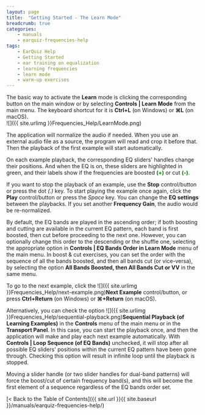 ```yaml
---
layout: page
title:  "Getting Started - The Learn Mode"
breadcrumb: true
categories:
    - manuals
    - earquiz-frequencies-help
tags:
    - EarQuiz Help
    - Getting Started
    - ear training on equalization
    - learning frequencies
    - learn mode
    - warm-up exercises
---
```

The basic way to activate the **Learn** mode is clicking the corresponding button on the main window or
by selecting **Controls \| Learn Mode** from the main menu. The keyboard shortcut for it is  **Ctrl+L** (on Windows) or **⌘L** (on macOS).<br />
![]({{ site.urlimg }}Frequencies_Help/LearnMode.png)<br />

The application will normalize the audio if needed. When you use an external audio file as a source, the program 
will read and crop it before that.
Then the playback of the first example will start automatically.

On each example playback, the corresponding EQ sliders' handles change their positions. And when the EQ is on, these sliders
are highlighted in green, and their labels show if the frequencies are boosted <span style="color:green; font-weight:bold">(+)</span>
or cut <span style="color:green; font-weight:bold">(-)</span>.

If you want to stop the playback of an example, use the **Stop** control/button or press the dot *(.)* key. To start playing the example once again, click 
the **Play** control/button or press the *Space* key. You can change the **EQ settings** between the playbacks. If you set another **Frequency Gain**,
the audio would be re-normalized.

By default, the EQ bands are played in the ascending order; if both boosting and cutting are available in the current
EQ pattern, each band is first boosted, then cut before proceeding to the next one. However, you can optionally change
this order to the descending or the shuffle one, selecting the appropriate option in **Controls \| EQ Bands Order in Learn Mode** menu
of the main menu. In boost & cut exercises, you can set the order with the sequence of all the bands boosted, and then 
all bands cut (or vice-versa), by selecting the option **All Bands Boosted, then All Bands Cut or VV** in the same menu.

To go to the next example, click the ![]({{ site.urlimg }}Frequencies_Help/next-example.png)**Next Example** control/button,
or press **Ctrl+Return** (on Windows) or **⌘+Return** (on macOS).

Alternatively, you can check the option ![]({{ site.urlimg }}Frequencies_Help/sequential-playback.png)**Sequential Playback (of Learning Examples)** 
in the **Controls** menu of the main menu or in the **Transport Panel**. In this case, you can start the playback once, and then
the application will make and play each next example automatically. With **Controls \| Loop Sequence (of EQ Bands)** unchecked,
it will stop after all possible EQ sliders' positions within the current EQ pattern have been gone through. Checking
this option will result in infinite loop until the playback is stopped.

Moving a slider handle (or two slider handles for dual-band patterns) will force the boost/cut of certain frequency band(s), and
this will become the first element of a sequence regardless of the EQ bands order set.

[< Back to the Table of Contents]({{ site.url }}{{ site.baseurl }}/manuals/earquiz-frequencies-help/)
